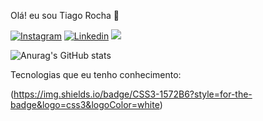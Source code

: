 Olá! eu sou Tiago Rocha 👋

[![Instagram](https://img.shields.io/badge/Instagram-E4405F?style=for-the-badge&logo=instagram&logoColor=white)](https://www.instagram.com/tiago_ch1/)
[![Linkedin](https://img.shields.io/badge/LinkedIn-0077B5?style=for-the-badge&logo=linkedin&logoColor=white)](https://www.linkedin.com/in/tiago-rocha-1177b7261/)
[![](https://img.shields.io/badge/LinkedIn-0077B5?style=for-the-badge&logo=linkedin&logoColor=white)](https://www.linkedin.com/in/tiago-rocha-1177b7261/)

![Anurag's GitHub stats](https://github-readme-stats.vercel.app/api?username=tiagoroch1&show_icons=true&theme=dracula)

Tecnologias que eu tenho conhecimento:

(https://img.shields.io/badge/CSS3-1572B6?style=for-the-badge&logo=css3&logoColor=white)
